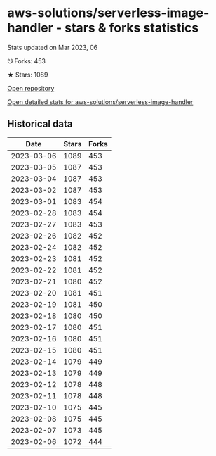 # aws-solutions/serverless-image-handler - stars & forks statistics

Stats updated on Mar 2023, 06

☋ Forks: 453

★ Stars: 1089

[Open repository](https://github.com/aws-solutions/serverless-image-handler)

[Open detailed stats for aws-solutions/serverless-image-handler](https://reviewgithub.com/rep/aws-solutions/serverless-image-handler)

## Historical data
| Date | Stars | Forks |
|------|-------|-------|
| 2023-03-06 | 1089 | 453 | 
| 2023-03-05 | 1087 | 453 | 
| 2023-03-04 | 1087 | 453 | 
| 2023-03-02 | 1087 | 453 | 
| 2023-03-01 | 1083 | 454 | 
| 2023-02-28 | 1083 | 454 | 
| 2023-02-27 | 1083 | 453 | 
| 2023-02-26 | 1082 | 452 | 
| 2023-02-24 | 1082 | 452 | 
| 2023-02-23 | 1081 | 452 | 
| 2023-02-22 | 1081 | 452 | 
| 2023-02-21 | 1080 | 452 | 
| 2023-02-20 | 1081 | 451 | 
| 2023-02-19 | 1081 | 450 | 
| 2023-02-18 | 1080 | 450 | 
| 2023-02-17 | 1080 | 451 | 
| 2023-02-16 | 1080 | 451 | 
| 2023-02-15 | 1080 | 451 | 
| 2023-02-14 | 1079 | 449 | 
| 2023-02-13 | 1079 | 449 | 
| 2023-02-12 | 1078 | 448 | 
| 2023-02-11 | 1078 | 448 | 
| 2023-02-10 | 1075 | 445 | 
| 2023-02-08 | 1075 | 445 | 
| 2023-02-07 | 1073 | 445 | 
| 2023-02-06 | 1072 | 444 | 


